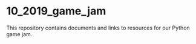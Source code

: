 # 10_2019_game_jam
This repository contains documents and links to resources for our Python game jam.
